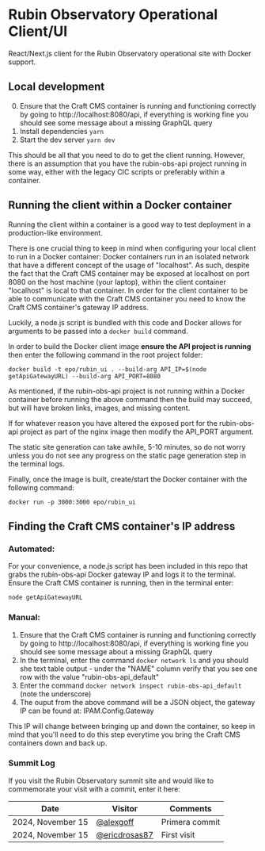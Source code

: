 # Rubin Observatory Operational Client/UI

React/Next.js client for the Rubin Observatory operational site with Docker support.

## Local development

0. Ensure that the Craft CMS container is running and functioning correctly by going to http://localhost:8080/api, if everything is working fine you should see some message about a missing GraphQL query
1. Install dependencies ```yarn``` 
2. Start the dev server ```yarn dev```

This should be all that you need to do to get the client running. However, there is an assumption that you have the rubin-obs-api project running in some way, either with the legacy CIC scripts or preferably within a container. 

## Running the client within a Docker container

Running the client within a container is a good way to test deployment in a production-like environment.

There is one crucial thing to keep in mind when configuring your local client to run in a Docker container: Docker containers run in an isolated network that have a different concept of the usage of "localhost". As such, despite the fact that the Craft CMS container may be exposed at localhost on port 8080 on the host machine (your laptop), within the client container "localhost" is local to that container. In order for the client container to be able to communicate with the Craft CMS container you need to know the Craft CMS container's gateway IP address.

Luckily, a node.js script is bundled with this code and Docker allows for arguments to be passed into a `docker build` command.

In order to build the Docker client image **ensure the API project is running** then enter the following command in the root project folder:

```
docker build -t epo/rubin_ui . --build-arg API_IP=$(node getApiGatewayURL) --build-arg API_PORT=8080
```

As mentioned, if the rubin-obs-api project is not running within a Docker container before running the above command then the build may succeed, but will have broken links, images, and missing content.

If for whatever reason you have altered the exposed port for the rubin-obs-api project as part of the nginx image then modify the API_PORT argument.

The static site generation can take awhile, 5-10 minutes, so do not worry unless you do not see any progress on the static page generation step in the terminal logs.

Finally, once the image is built, create/start the Docker container with the following command:

```
docker run -p 3000:3000 epo/rubin_ui
```

## Finding the Craft CMS container's IP address

### Automated:

For your convenience, a node.js script has been included in this repo that grabs the rubin-obs-api Docker gateway IP and logs it to the terminal. Ensure the Craft CMS container is running, then in the terminal enter:

```
node getApiGatewayURL
```


### Manual:

1. Ensure that the Craft CMS container is running and functioning correctly by going to http://localhost:8080/api, if everything is working fine you should see some message about a missing GraphQL query
2. In the terminal, enter the command ```docker network ls``` and you should she text table output - under the "NAME" column verify that you see one row with the value "rubin-obs-api_default"
3. Enter the command ```docker network inspect rubin-obs-api_default``` (note the underscore)
4. The ouput from the above command will be a JSON object, the gateway IP can be found at: IPAM.Config.Gateway

This IP will change between bringing up and down the container, so keep in mind that you'll need to do this step everytime you bring the Craft CMS containers down and back up.

### Summit Log

If you visit the Rubin Observatory summit site and would like to commemorate your visit with a commit, enter it here:

|Date|Visitor|Comments|
|----|-------|--------|
|2024, November 15|[@alexgoff](https://github.com/alexgoff)|Primera commit|
|2024, November 15|[@ericdrosas87](https://github.com/ericdrosas87)|First visit|

